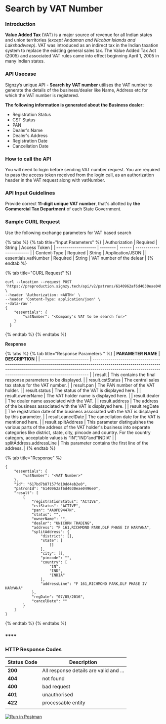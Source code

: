 # Search by VAT Number

### &#xD;Introduction

**Value Added Tax** (VAT) is a major source of revenue for all Indian states and union territories _(except Andaman and Nicobar Islands and Lakshadweep)_. VAT was introduced as an indirect tax in the Indian taxation system to replace the existing general sales tax. The Value Added Tax Act (2005) and associated VAT rules came into effect beginning April 1, 2005 in many Indian states.&#x20;

### API Usecase

Signzy’s unique API - **Search by VAT number** utilises the VAT number to generate the details of the business/dealer like Name, Address etc for which the VAT number is registered.

**The following information is generated about the Business dealer:**

* Registration Status
* CST Status&#x20;
* PAN
* Dealer's Name
* Dealer's Address
* Registration Date&#x20;
* Cancellation Date



### How to call the API

You will need to login before sending VAT number request. You are required to pass the access token received from the login call, as an authorization header in the VAT request along with vatNumber.



### API Input Guidelines

Provide correct **11-digit unique VAT number**, that's allotted by **the Commercial Tax Department** of each State Government.



### Sample CURL Request

Use the following exchange parameters for VAT based search

{% tabs %}
{% tab title="Input Parameters" %}
| Authorization        | Required | String | Access Token             |
| -------------------- | -------- | ------ | ------------------------ |
| Content-Type         | Required | String | Application/JSON         |
| essentials.vatNumber | Required | String | VAT number of the delear |
{% endtab %}

{% tab title="CURL Request" %}
```
curl --location --request POST 'https://preproduction.signzy.tech/api/v2/patrons/6140962af6d4030eae0496e0/vats' \
--header 'Authorization: <AUTH>' \
--header 'Content-Type: application/json' \
--data-raw '
{
    "essentials": {
    	"vatNumber": "<Company's VAT to be search for>"
    }
  }
```
{% endtab %}
{% endtabs %}

**Response**

{% tabs %}
{% tab title="Response Parameters " %}
| **PARAMETER NAME**       | **DESCRIPTION**                                                                                                                                                                                                                          |
| ------------------------ | ---------------------------------------------------------------------------------------------------------------------------------------------------------------------------------------------------------------------------------------- |
| result                   | This contains the final response parameters to be displayed.                                                                                                                                                                             |
| result.cstStatus         | The central sales tax status for the VAT number.                                                                                                                                                                                         |
| result.pan               | The PAN number of the VAT holder.                                                                                                                                                                                                        |
| result.status            | The status of the VAT is displayed here.                                                                                                                                                                                                 |
| result.ownerName         | The VAT holder name is displayed here.                                                                                                                                                                                                   |
| result.dealer            | The dealer name associated with the VAT.                                                                                                                                                                                                 |
| result.address           | The address of the business associated with the VAT is displayed here.                                                                                                                                                                   |
| result.regDate           | The registration date of the business associated with the VAT is displayed by this parameter.                                                                                                                                            |
| result.cancelDate        | The cancellation date for the VAT is mentioned here.                                                                                                                                                                                     |
| result.splitAddress      | This parameter distinguishes the various parts of the address of the VAT holder's business into separate categories like district, state, city, pincode and country. For the country category, acceptable values is “IN”,”IND”and”INDIA” |
| splitAddress.addressLine | This parameter contains the first line of the address.                                                                                                                                                                                   |
{% endtab %}

{% tab title="Response" %}
```
{
    "essentials": {
        "vatNumber": "<VAT Number>"
    },
    "id": "617bd7b87157fd10dd4eb2e0",
    "patronId": "6140962af6d4030eae0496e0",
    "result": [
        {
            "registrationStatus": "ACTIVE",
            "cstStatus": "ACTIVE",
            "pan": "AAOPD9447N",
            "status": "",
            "ownerName": "",
            "dealer": "UNICORN TRADING",
            "address": "F 161,RICHMOND PARK,DLF PHASE IV HARYANA",
            "splitAddress": {
                "district": [],
                "state": [
                    []
                ],
                "city": [],
                "pincode": "",
                "country": [
                    "IN",
                    "IND",
                    "INDIA"
                ],
                "addressLine": "F 161,RICHMOND PARK,DLF PHASE IV HARYANA"
            },
            "regDate": "07/05/2016",
            "cancelDate": ""
        }
    ]
}
```
{% endtab %}
{% endtabs %}

### ****

### **HTTP Response Codes**

| Status Code | Description                            |
| ----------- | -------------------------------------- |
| **200**     | All response details are valid and ... |
| **404**     | not found                              |
| **400**     | bad request                            |
| **401**     | unauthorised                           |
| **422**     | processable entity                     |
|             |                                        |





&#x20;[![Run in Postman](https://run.pstmn.io/button.svg)](https://www.getpostman.com/run-collection/d32dfcae209f7880b155)
